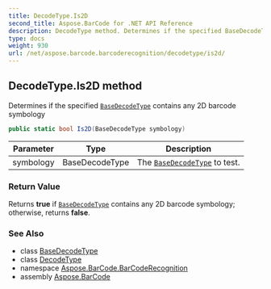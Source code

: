 ```yaml
---
title: DecodeType.Is2D
second_title: Aspose.BarCode for .NET API Reference
description: DecodeType method. Determines if the specified BaseDecodeType contains any 2D barcode symbology
type: docs
weight: 930
url: /net/aspose.barcode.barcoderecognition/decodetype/is2d/
---
```

## DecodeType.Is2D method

Determines if the specified [`BaseDecodeType`](../../basedecodetype/) contains any 2D barcode symbology

```csharp
public static bool Is2D(BaseDecodeType symbology)
```

| Parameter | Type | Description |
| --- | --- | --- |
| symbology | BaseDecodeType | The [`BaseDecodeType`](../../basedecodetype/) to test. |

### Return Value

Returns **true** if [`BaseDecodeType`](../../basedecodetype/) contains any 2D barcode symbology; otherwise, returns **false**.

### See Also

* class [BaseDecodeType](../../basedecodetype/)
* class [DecodeType](../)
* namespace [Aspose.BarCode.BarCodeRecognition](../../../aspose.barcode.barcoderecognition/)
* assembly [Aspose.BarCode](../../../)


